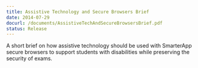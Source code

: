 ```yaml
---
title: Assistive Technology and Secure Browsers Brief
date: 2014-07-29
docurl: /documents/AssistiveTechAndSecureBrowsersBrief.pdf
status: Release
---
```

A short brief on how assistive technology should be used with SmarterApp secure browsers to support students with disabilities while preserving the security of exams.
